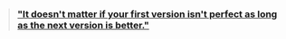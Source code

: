> ### ["It doesn't matter if your first version isn't perfect as long as the next version is better."](https://github.com/hadley/r-pkgs/blob/3e7fa18f91a2c9f0204e747cd7ea7128692a8043/index.Rmd#L9)


